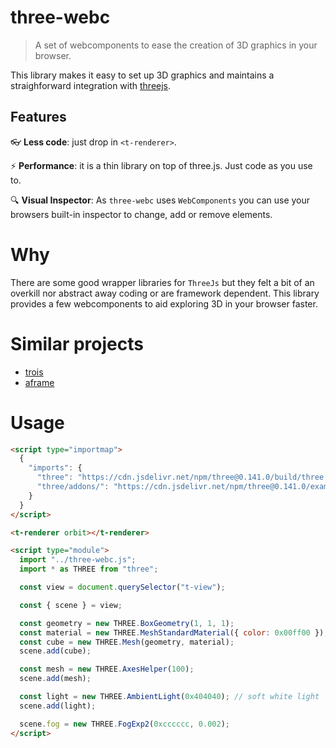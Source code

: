 # three-webc

> A set of webcomponents to ease the creation of 3D graphics in your browser.

This library makes it easy to set up 3D graphics and maintains a straighforward integration with [threejs](https://github.com/mrdoob/threejs).

## Features

:eyeglasses: **Less code**: just drop in `<t-renderer>`.

:zap: **Performance**: it is a thin library on top of three.js. Just code as you use to.

:mag: **Visual Inspector**: As `three-webc` uses `WebComponents` you can use your browsers built-in inspector to change, add or remove elements.

# Why
There are some good wrapper libraries for `ThreeJs` but they felt a bit of an overkill nor abstract away coding or are framework dependent. This library provides a few webcomponents to aid exploring 3D in your browser faster.

# Similar projects
- [trois](https://github.com/troisjs/trois)
- [aframe](https://aframe.io)

# Usage
```html
<script type="importmap">
  {
    "imports": {
      "three": "https://cdn.jsdelivr.net/npm/three@0.141.0/build/three.module.js",
      "three/addons/": "https://cdn.jsdelivr.net/npm/three@0.141.0/examples/jsm/"
    }
  }
</script>

<t-renderer orbit></t-renderer>

<script type="module">
  import "../three-webc.js";
  import * as THREE from "three";

  const view = document.querySelector("t-view");

  const { scene } = view;

  const geometry = new THREE.BoxGeometry(1, 1, 1);
  const material = new THREE.MeshStandardMaterial({ color: 0x00ff00 });
  const cube = new THREE.Mesh(geometry, material);
  scene.add(cube);

  const mesh = new THREE.AxesHelper(100);
  scene.add(mesh);

  const light = new THREE.AmbientLight(0x404040); // soft white light
  scene.add(light);

  scene.fog = new THREE.FogExp2(0xcccccc, 0.002);
</script>
```
